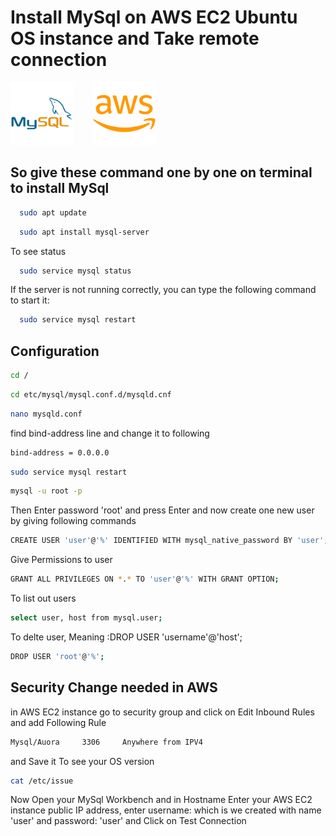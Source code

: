 
# Install MySql on AWS EC2 Ubuntu OS instance and Take remote connection
<div>
  <img src="https://github.com/devicons/devicon/blob/master/icons/mysql/mysql-original-wordmark.svg" title="MySQL"  alt="MySQL" width="100" height="100"/>&emsp;&emsp;
  <img src="https://github.com/devicons/devicon/blob/master/icons/amazonwebservices/amazonwebservices-plain-wordmark.svg" title="AWS" alt="AWS" width="100" height="100"/>&nbsp;
</div>

## So give these command one by one on terminal to install MySql

```bash
  sudo apt update
```
```bash
  sudo apt install mysql-server
```
To see status
```bash
  sudo service mysql status
```
If the server is not running correctly, you can type the following command to start it:
```bash
  sudo service mysql restart
```





## Configuration
```bash
cd /
```
```bash
cd etc/mysql/mysql.conf.d/mysqld.cnf
```
```bash
nano mysqld.conf
```
find bind-address line and change it to following
```bash
bind-address = 0.0.0.0
```
```bash
sudo service mysql restart
```
```bash
mysql -u root -p
```
Then Enter password 'root' and press Enter
and now create one new user by giving following commands
```bash
CREATE USER 'user'@'%' IDENTIFIED WITH mysql_native_password BY 'user';
```
Give Permissions to user
```bash
GRANT ALL PRIVILEGES ON *.* TO 'user'@'%' WITH GRANT OPTION;
```
To list out users 
```bash
select user, host from mysql.user;
```
To delte user, Meaning :DROP USER 'username'@'host';
```bash
DROP USER 'root'@'%';
```







## Security Change needed in AWS
in AWS EC2 instance go to security group and click on Edit Inbound Rules
and add Following Rule
```bash
Mysql/Auora     3306     Anywhere from IPV4
```
and Save it
To see your OS version
```bash
cat /etc/issue
```
Now Open your MySql Workbench and in Hostname Enter your AWS EC2 instance public IP address, enter username: which is we created with name 'user' and password: 'user'
and Click on Test Connection
